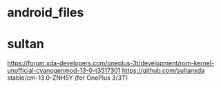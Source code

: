 # android_files
# sultan 
https://forum.xda-developers.com/oneplus-3t/development/rom-kernel-unofficial-cyanogenmod-13-0-t3517301
https://github.com/sultanxda
stable/cm-13.0-ZNH5Y (for OnePlus 3/3T)
